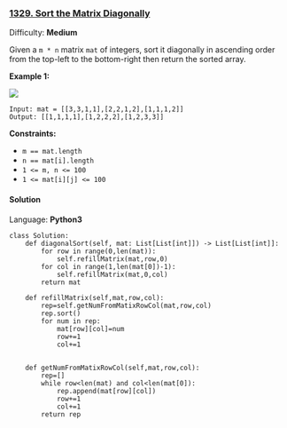 ### [1329\. Sort the Matrix Diagonally](https://leetcode.com/problems/sort-the-matrix-diagonally/)

Difficulty: **Medium**


Given a `m * n` matrix `mat` of integers, sort it diagonally in ascending order from the top-left to the bottom-right then return the sorted array.

**Example 1:**

![](https://assets.leetcode.com/uploads/2020/01/21/1482_example_1_2.png)

```
Input: mat = [[3,3,1,1],[2,2,1,2],[1,1,1,2]]
Output: [[1,1,1,1],[1,2,2,2],[1,2,3,3]]
```

**Constraints:**

*   `m == mat.length`
*   `n == mat[i].length`
*   `1 <= m, n <= 100`
*   `1 <= mat[i][j] <= 100`


#### Solution

Language: **Python3**

```python3
class Solution:
    def diagonalSort(self, mat: List[List[int]]) -> List[List[int]]:
        for row in range(0,len(mat)):
            self.refillMatrix(mat,row,0)
        for col in range(1,len(mat[0])-1):
            self.refillMatrix(mat,0,col)
        return mat
    
    def refillMatrix(self,mat,row,col):
        rep=self.getNumFromMatixRowCol(mat,row,col)
        rep.sort()
        for num in rep:
            mat[row][col]=num
            row+=1
            col+=1
        
        
    def getNumFromMatixRowCol(self,mat,row,col):
        rep=[]
        while row<len(mat) and col<len(mat[0]):
            rep.append(mat[row][col])
            row+=1
            col+=1
        return rep
```
